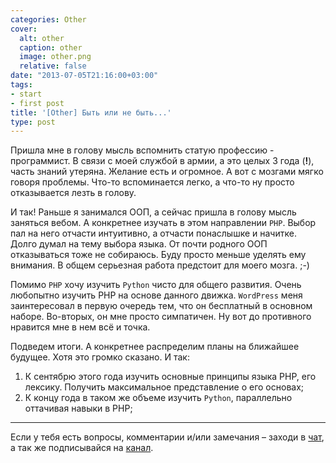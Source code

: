 ```yaml
---
categories: Other
cover:
  alt: other
  caption: other
  image: other.png
  relative: false
date: "2013-07-05T21:16:00+03:00"
tags:
- start
- first post
title: '[Other] Быть или не быть...'
type: post
---
```


Пришла мне в голову мысль вспомнить статую профессию - программист. В связи с моей службой в армии, а это целых 3 года (**!**), часть знаний утеряна. Желание есть и огромное. А вот с мозгами мягко говоря проблемы. Что-то вспоминается легко, а что-то ну просто отказывается лезть в голову.

И так! Раньше я занимался ООП, а сейчас пришла в голову мысль заняться вебом. А конкретнее изучать в этом направлении `PHP`. Выбор пал на него отчасти интуитивно, а отчасти понаслышке и начитке. Долго думал на тему выбора языка. От почти родного ООП отказываться тоже не собираюсь. Буду просто меньше уделять ему внимания. В общем серьезная работа предстоит для моего мозга. ;-)

Помимо `PHP` хочу изучить `Python` чисто для общего развития. Очень любопытно изучить PHP на основе данного движка. `WordPress` меня заинтересовал в первую очередь тем, что он бесплатный в основном наборе. Во-вторых, он мне просто симпатичен. Ну вот до противного нравится мне в нем всё и точка.

Подведем итоги. А конкретнее распределим планы на ближайшее будущее. Хотя это громко сказано. И так:

1. К сентябрю этого года изучить основные принципы языка PHP, его лексику. Получить максимальное представление о его основах;
2. К концу года в таком же объеме изучить `Python`, параллельно оттачивая навыки в PHP;

---
Если у тебя есть вопросы, комментарии и/или замечания – заходи в [чат](https://ttttt.me/jtprogru_chat), а так же подписывайся на [канал](https://ttttt.me/jtprogru_channel).
